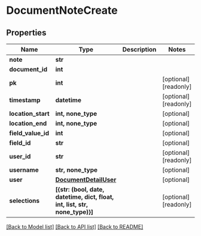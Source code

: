 # DocumentNoteCreate


## Properties
Name | Type | Description | Notes
------------ | ------------- | ------------- | -------------
**note** | **str** |  | 
**document_id** | **int** |  | 
**pk** | **int** |  | [optional] [readonly] 
**timestamp** | **datetime** |  | [optional] [readonly] 
**location_start** | **int, none_type** |  | [optional] 
**location_end** | **int, none_type** |  | [optional] 
**field_value_id** | **int** |  | [optional] 
**field_id** | **str** |  | [optional] 
**user_id** | **str** |  | [optional] [readonly] 
**username** | **str, none_type** |  | [optional] 
**user** | [**DocumentDetailUser**](DocumentDetailUser.md) |  | [optional] 
**selections** | **[{str: (bool, date, datetime, dict, float, int, list, str, none_type)}]** |  | [optional] [readonly] 

[[Back to Model list]](../README.md#documentation-for-models) [[Back to API list]](../README.md#documentation-for-api-endpoints) [[Back to README]](../README.md)


